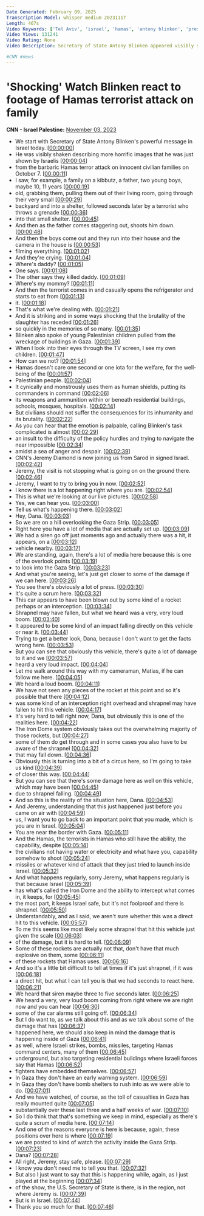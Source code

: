 ```yaml
---
Date Generated: February 09, 2025
Transcription Model: whisper medium 20231117
Length: 467s
Video Keywords: ['Tel Aviv', 'israel', 'hamas', 'antony blinken', 'press conference']
Video Views: 131241
Video Rating: None
Video Description: Secretary of State Antony Blinken appeared visibly shaken after a day of meetings with Israeli leaders in Tel Aviv, as he described "striking" and "shocking" images of the Hamas attack.

#CNN #news
---
```


# 'Shocking' Watch Blinken react to footage of Hamas terrorist attack on family
**CNN - Israel Palestine:** [November 03, 2023](https://www.youtube.com/watch?v=8adDjfFKfwI)
*  We start with Secretary of State Antony Blinken's powerful message in Israel today. [[00:00:00](https://www.youtube.com/watch?v=8adDjfFKfwI&t=0.0s)]
*  He was visibly shaken describing more horrific images that he was just shown by Israelis [[00:00:04](https://www.youtube.com/watch?v=8adDjfFKfwI&t=4.8s)]
*  from the barbaric Hamas terror attack on innocent civilian families on October 7. [[00:00:11](https://www.youtube.com/watch?v=8adDjfFKfwI&t=11.84s)]
*  I saw, for example, a family on a kibbutz, a father, two young boys, maybe 10, 11 years [[00:00:19](https://www.youtube.com/watch?v=8adDjfFKfwI&t=19.52s)]
*  old, grabbing them, pulling them out of their living room, going through their very small [[00:00:29](https://www.youtube.com/watch?v=8adDjfFKfwI&t=29.04s)]
*  backyard and into a shelter, followed seconds later by a terrorist who throws a grenade [[00:00:36](https://www.youtube.com/watch?v=8adDjfFKfwI&t=36.32s)]
*  into that small shelter. [[00:00:45](https://www.youtube.com/watch?v=8adDjfFKfwI&t=45.68s)]
*  And then as the father comes staggering out, shoots him down. [[00:00:48](https://www.youtube.com/watch?v=8adDjfFKfwI&t=48.44s)]
*  And then the boys come out and they run into their house and the camera in the house is [[00:00:53](https://www.youtube.com/watch?v=8adDjfFKfwI&t=53.64s)]
*  filming everything. [[00:01:02](https://www.youtube.com/watch?v=8adDjfFKfwI&t=62.44s)]
*  And they're crying. [[00:01:04](https://www.youtube.com/watch?v=8adDjfFKfwI&t=64.24s)]
*  Where's daddy? [[00:01:05](https://www.youtube.com/watch?v=8adDjfFKfwI&t=65.24s)]
*  One says. [[00:01:08](https://www.youtube.com/watch?v=8adDjfFKfwI&t=68.08s)]
*  The other says they killed daddy. [[00:01:09](https://www.youtube.com/watch?v=8adDjfFKfwI&t=69.08s)]
*  Where's my mommy? [[00:01:11](https://www.youtube.com/watch?v=8adDjfFKfwI&t=71.32s)]
*  And then the terrorist comes in and casually opens the refrigerator and starts to eat from [[00:01:13](https://www.youtube.com/watch?v=8adDjfFKfwI&t=73.68s)]
*  it. [[00:01:18](https://www.youtube.com/watch?v=8adDjfFKfwI&t=78.48s)]
*  That's what we're dealing with. [[00:01:21](https://www.youtube.com/watch?v=8adDjfFKfwI&t=81.4s)]
*  And it is striking and in some ways shocking that the brutality of the slaughter has receded [[00:01:26](https://www.youtube.com/watch?v=8adDjfFKfwI&t=86.04s)]
*  so quickly in the memories of so many. [[00:01:35](https://www.youtube.com/watch?v=8adDjfFKfwI&t=95.4s)]
*  Blinken also spoke of young Palestinian children pulled from the wreckage of buildings in Gaza. [[00:01:39](https://www.youtube.com/watch?v=8adDjfFKfwI&t=99.08000000000001s)]
*  When I look into their eyes through the TV screen, I see my own children. [[00:01:47](https://www.youtube.com/watch?v=8adDjfFKfwI&t=107.24s)]
*  How can we not? [[00:01:54](https://www.youtube.com/watch?v=8adDjfFKfwI&t=114.64s)]
*  Hamas doesn't care one second or one iota for the welfare, for the well-being of the [[00:01:57](https://www.youtube.com/watch?v=8adDjfFKfwI&t=117.88s)]
*  Palestinian people. [[00:02:04](https://www.youtube.com/watch?v=8adDjfFKfwI&t=124.44s)]
*  It cynically and monstrously uses them as human shields, putting its commanders in command [[00:02:06](https://www.youtube.com/watch?v=8adDjfFKfwI&t=126.11999999999999s)]
*  its weapons and ammunition within or beneath residential buildings, schools, mosques, hospitals. [[00:02:14](https://www.youtube.com/watch?v=8adDjfFKfwI&t=134.16s)]
*  But civilians should not suffer the consequences for its inhumanity and its brutality. [[00:02:22](https://www.youtube.com/watch?v=8adDjfFKfwI&t=142.48s)]
*  As you can hear that the emotion is palpable, calling Blinken's task complicated is almost [[00:02:29](https://www.youtube.com/watch?v=8adDjfFKfwI&t=149.04s)]
*  an insult to the difficulty of the policy hurdles and trying to navigate the near impossible [[00:02:34](https://www.youtube.com/watch?v=8adDjfFKfwI&t=154.26s)]
*  amidst a sea of anger and despair. [[00:02:39](https://www.youtube.com/watch?v=8adDjfFKfwI&t=159.54s)]
*  CNN's Jeremy Diamond is now joining us from Sarod in signed Israel. [[00:02:42](https://www.youtube.com/watch?v=8adDjfFKfwI&t=162.52s)]
*  Jeremy, the visit is not stopping what is going on on the ground there. [[00:02:46](https://www.youtube.com/watch?v=8adDjfFKfwI&t=166.36s)]
*  Jeremy, I want to try to bring you in now. [[00:02:52](https://www.youtube.com/watch?v=8adDjfFKfwI&t=172.68s)]
*  I know there is a lot happening right where you are. [[00:02:54](https://www.youtube.com/watch?v=8adDjfFKfwI&t=174.72s)]
*  This is what we're looking at our live pictures. [[00:02:58](https://www.youtube.com/watch?v=8adDjfFKfwI&t=178.84s)]
*  Yes, we can hear you. [[00:03:00](https://www.youtube.com/watch?v=8adDjfFKfwI&t=180.8s)]
*  Tell us what's happening there. [[00:03:02](https://www.youtube.com/watch?v=8adDjfFKfwI&t=182.4s)]
*  Hey, Dana. [[00:03:03](https://www.youtube.com/watch?v=8adDjfFKfwI&t=183.88s)]
*  So we are on a hill overlooking the Gaza Strip. [[00:03:05](https://www.youtube.com/watch?v=8adDjfFKfwI&t=185.92000000000002s)]
*  Right here you have a lot of media that are actually set up. [[00:03:09](https://www.youtube.com/watch?v=8adDjfFKfwI&t=189.44s)]
*  We had a siren go off just moments ago and actually there was a hit, it appears, on a [[00:03:12](https://www.youtube.com/watch?v=8adDjfFKfwI&t=192.07999999999998s)]
*  vehicle nearby. [[00:03:17](https://www.youtube.com/watch?v=8adDjfFKfwI&t=197.56s)]
*  We are standing, again, there's a lot of media here because this is one of the overlook points [[00:03:19](https://www.youtube.com/watch?v=8adDjfFKfwI&t=199.6s)]
*  to look into the Gaza Strip. [[00:03:23](https://www.youtube.com/watch?v=8adDjfFKfwI&t=203.73999999999998s)]
*  And what you're seeing, let's just get closer to some of the damage if we can here. [[00:03:26](https://www.youtube.com/watch?v=8adDjfFKfwI&t=206.12s)]
*  You see there's obviously a lot of press. [[00:03:30](https://www.youtube.com/watch?v=8adDjfFKfwI&t=210.04s)]
*  It's quite a scrum here. [[00:03:32](https://www.youtube.com/watch?v=8adDjfFKfwI&t=212.32s)]
*  This car appears to have been blown out by some kind of a rocket perhaps or an interception. [[00:03:34](https://www.youtube.com/watch?v=8adDjfFKfwI&t=214.82s)]
*  Shrapnel may have fallen, but what we heard was a very, very loud boom. [[00:03:40](https://www.youtube.com/watch?v=8adDjfFKfwI&t=220.57999999999998s)]
*  It appeared to be some kind of an impact falling directly on this vehicle or near it. [[00:03:44](https://www.youtube.com/watch?v=8adDjfFKfwI&t=224.62s)]
*  Trying to get a better look, Dana, because I don't want to get the facts wrong here. [[00:03:53](https://www.youtube.com/watch?v=8adDjfFKfwI&t=233.26s)]
*  But you can see that obviously this vehicle, there's quite a lot of damage to it and we [[00:03:57](https://www.youtube.com/watch?v=8adDjfFKfwI&t=237.57999999999998s)]
*  heard a very loud impact. [[00:04:04](https://www.youtube.com/watch?v=8adDjfFKfwI&t=244.1s)]
*  Let me walk around this way with my cameraman, Matias, if he can follow me here. [[00:04:05](https://www.youtube.com/watch?v=8adDjfFKfwI&t=245.1s)]
*  We heard a loud boom. [[00:04:11](https://www.youtube.com/watch?v=8adDjfFKfwI&t=251.85999999999999s)]
*  We have not seen any pieces of the rocket at this point and so it's possible that there [[00:04:12](https://www.youtube.com/watch?v=8adDjfFKfwI&t=252.85999999999999s)]
*  was some kind of an interception right overhead and shrapnel may have fallen to hit this vehicle. [[00:04:17](https://www.youtube.com/watch?v=8adDjfFKfwI&t=257.42s)]
*  It's very hard to tell right now, Dana, but obviously this is one of the realities here. [[00:04:22](https://www.youtube.com/watch?v=8adDjfFKfwI&t=262.42s)]
*  The Iron Dome system obviously takes out the overwhelming majority of those rockets, but [[00:04:27](https://www.youtube.com/watch?v=8adDjfFKfwI&t=267.21999999999997s)]
*  some of them do get through and in some cases you also have to be aware of the shrapnel [[00:04:32](https://www.youtube.com/watch?v=8adDjfFKfwI&t=272.38s)]
*  that may fall down. [[00:04:36](https://www.youtube.com/watch?v=8adDjfFKfwI&t=276.38s)]
*  Obviously this is turning into a bit of a circus here, so I'm going to take us kind [[00:04:39](https://www.youtube.com/watch?v=8adDjfFKfwI&t=279.94s)]
*  of closer this way. [[00:04:44](https://www.youtube.com/watch?v=8adDjfFKfwI&t=284.26s)]
*  But you can see that there's some damage here as well on this vehicle, which may have been [[00:04:45](https://www.youtube.com/watch?v=8adDjfFKfwI&t=285.26s)]
*  due to shrapnel falling. [[00:04:49](https://www.youtube.com/watch?v=8adDjfFKfwI&t=289.06s)]
*  And so this is the reality of the situation here, Dana. [[00:04:53](https://www.youtube.com/watch?v=8adDjfFKfwI&t=293.98s)]
*  And Jeremy, understanding that this just happened just before you came on air with [[00:04:59](https://www.youtube.com/watch?v=8adDjfFKfwI&t=299.3s)]
*  us, I want you to go back to an important point that you made, which is you are in Israel. [[00:05:04](https://www.youtube.com/watch?v=8adDjfFKfwI&t=304.3s)]
*  You are near the border with Gaza. [[00:05:11](https://www.youtube.com/watch?v=8adDjfFKfwI&t=311.18s)]
*  And the Hamas, the terrorists in Hamas who still have the ability, the capability, despite [[00:05:14](https://www.youtube.com/watch?v=8adDjfFKfwI&t=314.1s)]
*  the civilians not having water or electricity and what have you, capability somehow to shoot [[00:05:24](https://www.youtube.com/watch?v=8adDjfFKfwI&t=324.1s)]
*  missiles or whatever kind of attack that they just tried to launch inside Israel. [[00:05:32](https://www.youtube.com/watch?v=8adDjfFKfwI&t=332.3s)]
*  And what happens regularly, sorry Jeremy, what happens regularly is that because Israel [[00:05:39](https://www.youtube.com/watch?v=8adDjfFKfwI&t=339.70000000000005s)]
*  has what's called the Iron Dome and the ability to intercept what comes in, it keeps, for [[00:05:45](https://www.youtube.com/watch?v=8adDjfFKfwI&t=345.1s)]
*  the most part, it keeps Israel safe, but it's not foolproof and there is shrapnel. [[00:05:50](https://www.youtube.com/watch?v=8adDjfFKfwI&t=350.98s)]
*  Understandably, and as I said, we aren't sure whether this was a direct hit to this vehicle. [[00:05:57](https://www.youtube.com/watch?v=8adDjfFKfwI&t=357.98s)]
*  To me this seems like most likely some shrapnel that hit this vehicle just given the scale [[00:06:03](https://www.youtube.com/watch?v=8adDjfFKfwI&t=363.70000000000005s)]
*  of the damage, but it is hard to tell. [[00:06:09](https://www.youtube.com/watch?v=8adDjfFKfwI&t=369.14000000000004s)]
*  Some of these rockets are actually not that, don't have that much explosive on them, some [[00:06:11](https://www.youtube.com/watch?v=8adDjfFKfwI&t=371.08000000000004s)]
*  of these rockets that Hamas uses. [[00:06:16](https://www.youtube.com/watch?v=8adDjfFKfwI&t=376.54s)]
*  And so it's a little bit difficult to tell at times if it's just shrapnel, if it was [[00:06:18](https://www.youtube.com/watch?v=8adDjfFKfwI&t=378.58s)]
*  a direct hit, but what I can tell you is that we had seconds to react here. [[00:06:21](https://www.youtube.com/watch?v=8adDjfFKfwI&t=381.38s)]
*  We heard that siren maybe three to five seconds later. [[00:06:25](https://www.youtube.com/watch?v=8adDjfFKfwI&t=385.38s)]
*  We heard a very, very loud boom coming from right where we are right now and you can hear [[00:06:30](https://www.youtube.com/watch?v=8adDjfFKfwI&t=390.47999999999996s)]
*  some of the car alarms still going off. [[00:06:34](https://www.youtube.com/watch?v=8adDjfFKfwI&t=394.97999999999996s)]
*  But I do want to, as we talk about this and as we talk about some of the damage that has [[00:06:37](https://www.youtube.com/watch?v=8adDjfFKfwI&t=397.88s)]
*  happened here, we should also keep in mind the damage that is happening inside of Gaza [[00:06:41](https://www.youtube.com/watch?v=8adDjfFKfwI&t=401.46s)]
*  as well, where Israeli strikes, bombs, missiles, targeting Hamas command centers, many of them [[00:06:45](https://www.youtube.com/watch?v=8adDjfFKfwI&t=405.78s)]
*  underground, but also targeting residential buildings where Israeli forces say that Hamas [[00:06:52](https://www.youtube.com/watch?v=8adDjfFKfwI&t=412.78s)]
*  fighters have embedded themselves. [[00:06:57](https://www.youtube.com/watch?v=8adDjfFKfwI&t=417.26s)]
*  In Gaza they don't have an early warning system. [[00:06:59](https://www.youtube.com/watch?v=8adDjfFKfwI&t=419.11999999999995s)]
*  In Gaza they don't have bomb shelters to rush into as we were able to do. [[00:07:01](https://www.youtube.com/watch?v=8adDjfFKfwI&t=421.41999999999996s)]
*  And we have watched, of course, as the toll of casualties in Gaza has really mounted quite [[00:07:05](https://www.youtube.com/watch?v=8adDjfFKfwI&t=425.58s)]
*  substantially over these last three and a half weeks of war. [[00:07:10](https://www.youtube.com/watch?v=8adDjfFKfwI&t=430.14s)]
*  So I do think that that's something we keep in mind, especially as there's quite a scrum of media here. [[00:07:14](https://www.youtube.com/watch?v=8adDjfFKfwI&t=434.58000000000004s)]
*  And one of the reasons everyone is here is because, again, these positions over here is where [[00:07:19](https://www.youtube.com/watch?v=8adDjfFKfwI&t=439.18s)]
*  we are posted to kind of watch the activity inside the Gaza Strip. [[00:07:23](https://www.youtube.com/watch?v=8adDjfFKfwI&t=443.18s)]
*  Dana? [[00:07:28](https://www.youtube.com/watch?v=8adDjfFKfwI&t=448.42s)]
*  All right, Jeremy, stay safe, please. [[00:07:29](https://www.youtube.com/watch?v=8adDjfFKfwI&t=449.62s)]
*  I know you don't need me to tell you that. [[00:07:32](https://www.youtube.com/watch?v=8adDjfFKfwI&t=452.14000000000004s)]
*  But also I just want to say that this is happening while, again, as I just played at the beginning [[00:07:34](https://www.youtube.com/watch?v=8adDjfFKfwI&t=454.42s)]
*  of the show, the U.S. Secretary of State is there, is in the region, not where Jeremy is. [[00:07:39](https://www.youtube.com/watch?v=8adDjfFKfwI&t=459.62s)]
*  But is in Israel. [[00:07:44](https://www.youtube.com/watch?v=8adDjfFKfwI&t=464.22s)]
*  Thank you so much for that. [[00:07:46](https://www.youtube.com/watch?v=8adDjfFKfwI&t=466.3s)]
